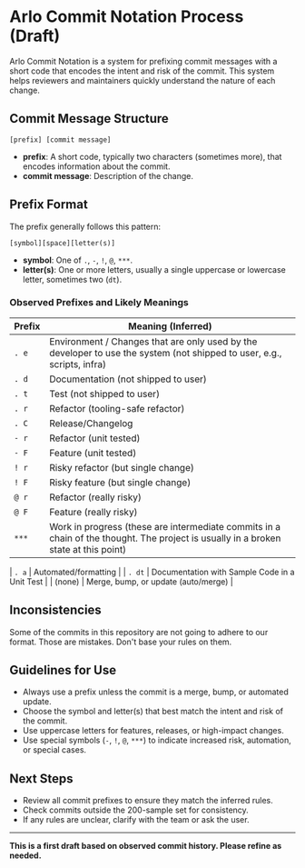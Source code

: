 # Arlo Commit Notation Process (Draft)

Arlo Commit Notation is a system for prefixing commit messages with a short code that encodes the intent and risk of the commit. This system helps reviewers and maintainers quickly understand the nature of each change.

## Commit Message Structure

```
[prefix] [commit message]
```

- **prefix**: A short code, typically two characters (sometimes more), that encodes information about the commit.
- **commit message**: Description of the change.

## Prefix Format

The prefix generally follows this pattern:

```
[symbol][space][letter(s)]
```

- **symbol**: One of `.`, `-`, `!`, `@`, `***`.
- **letter(s)**: One or more letters, usually a single uppercase or lowercase letter, sometimes two (`dt`).

### Observed Prefixes and Likely Meanings

| Prefix    | Meaning (Inferred)                    |
|-----------|---------------------------------------|
| `. e`     | Environment / Changes that are only used by the developer to use the system (not shipped to user, e.g., scripts, infra) |
| `. d`     | Documentation (not shipped to user)   |
| `. t`     | Test (not shipped to user)            |
| `. r`     | Refactor (tooling-safe refactor) |
| `. C`     | Release/Changelog                     |
| `- r`     | Refactor (unit tested)        |
| `- F`     | Feature (unit tested)         |
| `! r`     | Risky refactor (but single change)                        |
| `! F`     | Risky feature (but single change)                         |
| `@ r`     | Refactor (really risky)            |
| `@ F`     | Feature (really risky)             |
| `***`     | Work in progress (these are intermediate commits in a chain of the thought. The project is usually in a broken state at this point)            |

| `. a`       | Automated/formatting                  |
| `. dt`    | Documentation with Sample Code in a Unit Test        |
| (none)    | Merge, bump, or update (auto/merge)   |

## Inconsistencies
Some of the commits in this repository are not going to adhere to our format. Those are mistakes. Don't base your rules on them.

## Guidelines for Use

- Always use a prefix unless the commit is a merge, bump, or automated update.
- Choose the symbol and letter(s) that best match the intent and risk of the commit.
- Use uppercase letters for features, releases, or high-impact changes.
- Use special symbols (`-`, `!`, `@`, `***`) to indicate increased risk, automation, or special cases.

## Next Steps

- Review all commit prefixes to ensure they match the inferred rules.
- Check commits outside the 200-sample set for consistency.
- If any rules are unclear, clarify with the team or ask the user.

---
**This is a first draft based on observed commit history. Please refine as needed.**
